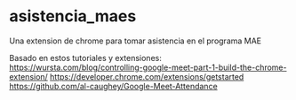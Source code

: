 # asistencia_maes
Una extension de chrome para tomar asistencia en el programa MAE

Basado en estos tutoriales y extensiones:
https://wursta.com/blog/controlling-google-meet-part-1-build-the-chrome-extension/
https://developer.chrome.com/extensions/getstarted
https://github.com/al-caughey/Google-Meet-Attendance
